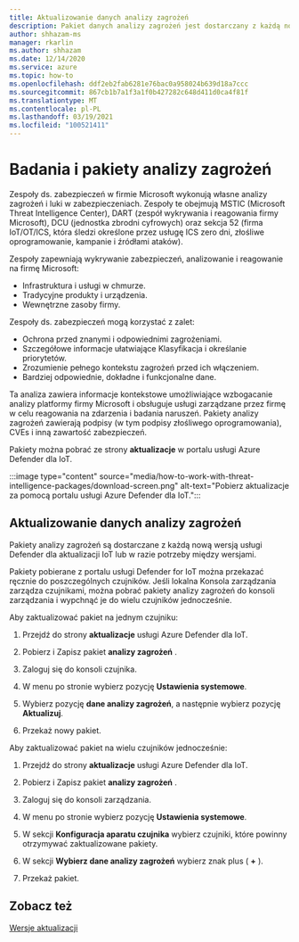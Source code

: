 ```yaml
---
title: Aktualizowanie danych analizy zagrożeń
description: Pakiet danych analizy zagrożeń jest dostarczany z każdą nową usługą Defender for IoT lub w razie potrzeby między wersjami.
author: shhazam-ms
manager: rkarlin
ms.author: shhazam
ms.date: 12/14/2020
ms.service: azure
ms.topic: how-to
ms.openlocfilehash: ddf2eb2fab6281e76bac0a958024b639d18a7ccc
ms.sourcegitcommit: 867cb1b7a1f3a1f0b427282c648d411d0ca4f81f
ms.translationtype: MT
ms.contentlocale: pl-PL
ms.lasthandoff: 03/19/2021
ms.locfileid: "100521411"
---
```

# <a name="threat-intelligence-research-and-packages"></a>Badania i pakiety analizy zagrożeń

Zespoły ds. zabezpieczeń w firmie Microsoft wykonują własne analizy zagrożeń i luki w zabezpieczeniach. Zespoły te obejmują MSTIC (Microsoft Threat Intelligence Center), DART (zespół wykrywania i reagowania firmy Microsoft), DCU (jednostka zbrodni cyfrowych) oraz sekcja 52 (firma IoT/OT/ICS, która śledzi określone przez usługę ICS zero dni, złośliwe oprogramowanie, kampanie i źródłami ataków).

Zespoły zapewniają wykrywanie zabezpieczeń, analizowanie i reagowanie na firmę Microsoft:

- Infrastruktura i usługi w chmurze.
- Tradycyjne produkty i urządzenia.
- Wewnętrzne zasoby firmy.

Zespoły ds. zabezpieczeń mogą korzystać z zalet:

- Ochrona przed znanymi i odpowiednimi zagrożeniami.
- Szczegółowe informacje ułatwiające Klasyfikacja i określanie priorytetów.
- Zrozumienie pełnego kontekstu zagrożeń przed ich włączeniem.
- Bardziej odpowiednie, dokładne i funkcjonalne dane.

Ta analiza zawiera informacje kontekstowe umożliwiające wzbogacanie analizy platformy firmy Microsoft i obsługuje usługi zarządzane przez firmę w celu reagowania na zdarzenia i badania naruszeń. Pakiety analizy zagrożeń zawierają podpisy (w tym podpisy złośliwego oprogramowania), CVEs i inną zawartość zabezpieczeń.

Pakiety można pobrać ze strony **aktualizacje** w portalu usługi Azure Defender dla IoT.

:::image type="content" source="media/how-to-work-with-threat-intelligence-packages/download-screen.png" alt-text="Pobierz aktualizacje za pomocą portalu usługi Azure Defender dla IoT.":::

## <a name="update-threat-intelligence-data"></a>Aktualizowanie danych analizy zagrożeń

Pakiety analizy zagrożeń są dostarczane z każdą nową wersją usługi Defender dla aktualizacji IoT lub w razie potrzeby między wersjami.

Pakiety pobierane z portalu usługi Defender for IoT można przekazać ręcznie do poszczególnych czujników. Jeśli lokalna Konsola zarządzania zarządza czujnikami, można pobrać pakiety analizy zagrożeń do konsoli zarządzania i wypchnąć je do wielu czujników jednocześnie.

Aby zaktualizować pakiet na jednym czujniku:

1. Przejdź do strony **aktualizacje** usługi Azure Defender dla IoT.

2. Pobierz i Zapisz pakiet **analizy zagrożeń** .

3. Zaloguj się do konsoli czujnika.

4. W menu po stronie wybierz pozycję **Ustawienia systemowe**.

5. Wybierz pozycję **dane analizy zagrożeń**, a następnie wybierz pozycję **Aktualizuj**.

6. Przekaż nowy pakiet.

Aby zaktualizować pakiet na wielu czujników jednocześnie:

1. Przejdź do strony **aktualizacje** usługi Azure Defender dla IoT.

2. Pobierz i Zapisz pakiet **analizy zagrożeń** .

3. Zaloguj się do konsoli zarządzania.

4. W menu po stronie wybierz pozycję **Ustawienia systemowe**.

5. W sekcji **Konfiguracja aparatu czujnika** wybierz czujniki, które powinny otrzymywać zaktualizowane pakiety.  

6. W sekcji **Wybierz dane analizy zagrożeń** wybierz znak plus ( **+** ).

7. Przekaż pakiet.

## <a name="see-also"></a>Zobacz też

[Wersje aktualizacji](how-to-manage-sensors-from-the-on-premises-management-console.md#update-versions)
